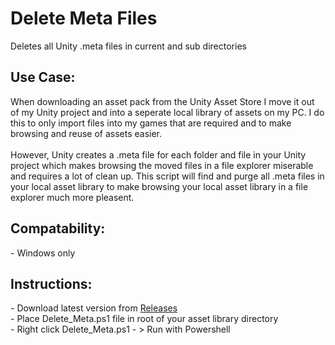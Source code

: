 # Delete Meta Files
Deletes all Unity .meta files in current and sub directories

<h2>Use Case:</h2>
When downloading an asset pack from the Unity Asset Store I move it out of my Unity project and into a seperate local library of assets on my PC. I do this to only import files into my games that are required and to make browsing and reuse of assets easier.
</br> </br>
However, Unity creates a .meta file for each folder and file in your Unity project which makes browsing the moved files in a file explorer miserable and requires a lot of clean up. This script will find and purge all .meta files in your local asset library to
make browsing your local asset library in a file explorer much more pleasent. </br>

<h2>Compatability:</h2>
- Windows only </br>

<h2>Instructions:</h2>
- Download latest version from <a href="https://github.com/Fenris42/Delete_Meta_Files/releases">Releases</a> </br>
- Place Delete_Meta.ps1 file in root of your asset library directory </br>
- Right click Delete_Meta.ps1 - > Run with Powershell </br>
